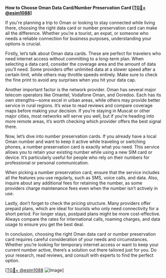 **How to Choose Oman Data Card/Number Preservation Card [[TG💪+ @esim1088](https://t.me/s/esim1088)]**

If you're planning a trip to Oman or looking to stay connected while living there, choosing the right data card or number preservation card can make all the difference. Whether you’re a tourist, an expat, or someone who needs a reliable connection for business purposes, understanding your options is crucial.

Firstly, let’s talk about Oman data cards. These are perfect for travelers who need internet access without committing to a long-term plan. When selecting a data card, consider the coverage area and the amount of data you’ll need. Some providers offer unlimited data at a slower speed after a certain limit, while others may throttle speeds entirely. Make sure to check the fine print to avoid any surprises when you hit your data cap.

Another important factor is the network provider. Oman has several major telecom operators like Omantel, Vodafone Oman, and Ooredoo. Each has its own strengths—some excel in urban areas, while others may provide better service in rural regions. It’s wise to read reviews and compare coverage maps before making your decision. If you’re staying in Muscat or other major cities, most networks will serve you well, but if you’re heading into more remote areas, it’s worth checking which provider offers the best signal there.

Now, let’s dive into number preservation cards. If you already have a local Oman number and want to keep it active while traveling or switching phones, a number preservation card is exactly what you need. This service allows you to retain your existing number while using a new SIM card or device. It’s particularly useful for people who rely on their numbers for professional or personal communication.

When picking a number preservation card, ensure that the service includes all the features you use regularly, such as SMS, voice calls, and data. Also, inquire about any additional fees for retaining the number, as some providers charge maintenance fees even when the number isn’t actively in use.

Lastly, don’t forget to check the pricing structure. Many providers offer prepaid plans, which are ideal for tourists who only need connectivity for a short period. For longer stays, postpaid plans might be more cost-effective. Always compare the rates for international calls, roaming charges, and data usage to ensure you get the best deal.

In conclusion, choosing the right Oman data card or number preservation card requires careful consideration of your needs and circumstances. Whether you’re looking for temporary internet access or want to keep your current number active, there’s a solution out there tailored just for you. Do your research, read reviews, and consult with experts to find the perfect option.

[[TG💪+ @esim1088](https://t.me/s/esim1088) ![Image](https://i.postimg.cc/Y0z9fWf4/image.png)]